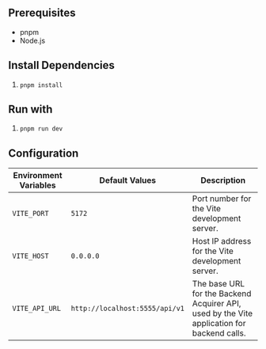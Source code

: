 ## Prerequisites
- pnpm
- Node.js


## Install Dependencies
1. `pnpm install`

## Run with
1. `pnpm run dev`

## Configuration

| Environment Variables | Default Values              | Description |
| --------------------- | --------------------------- | ----------- |
| `VITE_PORT`           | `5172`                      | Port number for the Vite development server. |
| `VITE_HOST`           | `0.0.0.0`                   | Host IP address for the Vite development server. |
| `VITE_API_URL`        | `http://localhost:5555/api/v1` | The base URL for the Backend Acquirer API, used by the Vite application for backend calls. |
